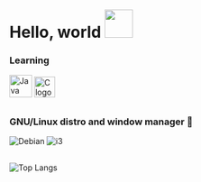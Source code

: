# Hello, world <img src="https://media.giphy.com/media/VgCDAzcKvsR6OM0uWg/giphy.gif" width="50"> 


### Learning

<img src="https://raw.githubusercontent.com/jmnote/z-icons/master/svg/java.svg" alt="Java logo" width="40" height="40"/> <img src="https://raw.githubusercontent.com/jmnote/z-icons/master/svg/c.svg" alt="C logo" width="37" height="37"/>

##

### GNU/Linux distro and window manager 🐧

![Debian](https://img.shields.io/badge/Debian-A81D33?style=for-the-badge&logo=debian&logoColor=white)
![i3](https://img.shields.io/badge/i3-2E9AFE?style=for-the-badge&logo=i3&logoColor=white)

##

![Top Langs](https://github-readme-stats.vercel.app/api/top-langs/?username=pecodigos&layout=compact&count_private=true&show_icons=true&theme=dark)
